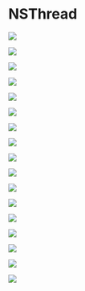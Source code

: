 # NSThread


![](../LibrarypPictures/RunNet/02-NSThread/幻灯片01.jpg)

![](../LibrarypPictures/RunNet/02-NSThread/幻灯片02.jpg)

![](../LibrarypPictures/RunNet/02-NSThread/幻灯片03.jpg)

![](../LibrarypPictures/RunNet/02-NSThread/幻灯片04.jpg)

![](../LibrarypPictures/RunNet/02-NSThread/幻灯片05.jpg)

![](../LibrarypPictures/RunNet/02-NSThread/幻灯片06.jpg)

![](../LibrarypPictures/RunNet/02-NSThread/幻灯片07.jpg)

![](../LibrarypPictures/RunNet/02-NSThread/幻灯片08.jpg)

![](../LibrarypPictures/RunNet/02-NSThread/幻灯片09.jpg)

![](../LibrarypPictures/RunNet/02-NSThread/幻灯片10.jpg)

![](../LibrarypPictures/RunNet/02-NSThread/幻灯片11.jpg)

![](../LibrarypPictures/RunNet/02-NSThread/幻灯片12.jpg)

![](../LibrarypPictures/RunNet/02-NSThread/幻灯片13.jpg)

![](../LibrarypPictures/RunNet/02-NSThread/幻灯片14.jpg)

![](../LibrarypPictures/RunNet/02-NSThread/幻灯片15.jpg)

![](../LibrarypPictures/RunNet/02-NSThread/幻灯片16.jpg)

![](../LibrarypPictures/RunNet/02-NSThread/幻灯片17.jpg)

